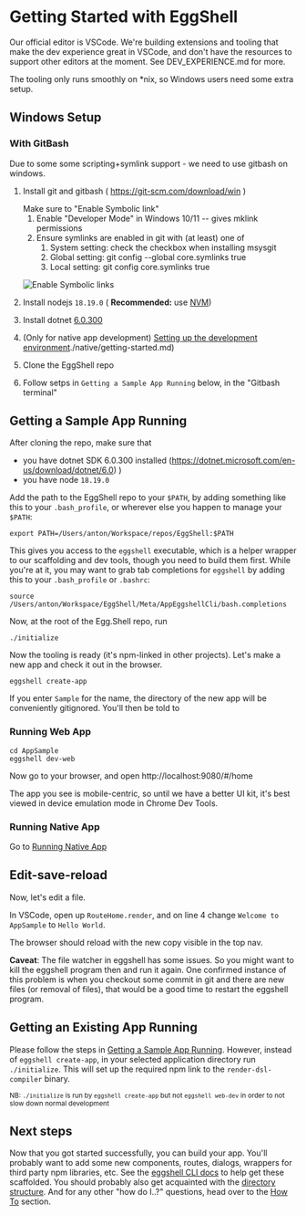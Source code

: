 # Getting Started with EggShell

Our official editor is VSCode. We're building extensions and tooling that make
the dev experience great in VSCode, and don't have the resources to support
other editors at the moment. See DEV_EXPERIENCE.md for more.

The tooling only runs smoothly on *nix, so Windows users need some extra setup.


## Windows Setup

### With GitBash
Due to some some scripting+symlink support - we need to use gitbash on windows.
1. Install git and gitbash ( https://git-scm.com/download/win )

      <summary> Make sure to "Enable Symbolic link" </summary>

      1. Enable "Developer Mode" in Windows 10/11 -- gives mklink permissions
      2. Ensure symlinks are enabled in git with (at least) one of
          1. System setting: check the checkbox when installing msysgit
          2. Global setting: git config --global core.symlinks true
          3. Local setting: git config core.symlinks true

      ![Enable Symbolic links](https://eggtestdata.blob.core.windows.net/catalogimages/git_bash.png "Enable Symbolic links")

2. Install nodejs `18.19.0` ( **Recommended:** use [NVM](https://github.com/coreybutler/nvm-windows#install-nvm-windows))
3. Install dotnet [6.0.300](https://dotnet.microsoft.com/en-us/download/dotnet/thank-you/sdk-6.0.300-windows-x64-installer)
4. (Only for native app development) [Setting up the development environment]()./native/getting-started.md)
5. Clone the EggShell repo
6. Follow setps in `Getting a Sample App Running` below, in the "Gitbash terminal"


## Getting a Sample App Running

After cloning the repo, make sure that

* you have dotnet SDK 6.0.300 installed (https://dotnet.microsoft.com/en-us/download/dotnet/6.0)
)
* you have node `18.19.0`

Add the path to the EggShell repo to your `$PATH`, by adding something like this to your
`.bash_profile`, or wherever else you happen to manage your `$PATH`:

```plaintext
export PATH=/Users/anton/Workspace/repos/EggShell:$PATH
```

This gives you access to the `eggshell` executable, which is a helper wrapper to our
scaffolding and dev tools, though you need to build them first. While you're at it,
you may want to grab tab completions for `eggshell` by adding this to your `.bash_profile`
or `.bashrc`:

```plaintext
source /Users/anton/Workspace/EggShell/Meta/AppEggshellCli/bash.completions
```

Now, at the root of the Egg.Shell repo, run

```plaintext
./initialize
```

Now the tooling is ready (it's npm-linked in other projects). Let's make a new app and
check it out in the browser.

```plaintext
eggshell create-app
```

If you enter `Sample` for the name, the directory of the new app will be conveniently
gitignored. You'll then be told to

### Running Web App
```plaintext
cd AppSample
eggshell dev-web
```

Now go to your browser, and open http://localhost:9080/#/home

The app you see is mobile-centric, so until we have a better UI kit, it's best viewed
in device emulation mode in Chrome Dev Tools.

### Running Native App

Go to [Running Native App](./basics/native.md)

## Edit-save-reload

Now, let's edit a file.

In VSCode, open up `RouteHome.render`, and on line 4 change `Welcome to AppSample` to
`Hello World`.

The browser should reload with the new copy visible in the top nav.

**Caveat**: The file watcher in eggshell has some issues. So you might want to kill the
eggshell program then and run it again. One confirmed instance of this problem is when
you checkout some commit in git and there are new files (or removal of files), that would
be a good time to restart the eggshell program.


## Getting an Existing App Running

Please follow the steps in [Getting a Sample App Running](#getting-a-sample-app-running).
However, instead of `eggshell create-app`, in your selected application directory run
`./initialize`. This will set up the required npm link to the `render-dsl-compiler` binary.

<small>NB: `./initialize` is run by `eggshell create-app` but not `eggshell web-dev` in order to
not slow down normal development</small>

## Next steps

Now that you got started successfully, you can build your app. You'll probably want to
add some new components, routes, dialogs, wrappers for third party
npm libraries, etc. See the [eggshell CLI docs](./tools/cli.md) to help get these
scaffolded. You should probably also get acquainted with the
[directory structure](./unsorted/directory-structure.md). And for any other "how do I..?"
questions, head over to the [How To](./how-to/index.md) section.
